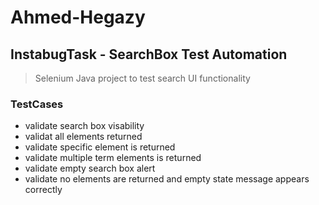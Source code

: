 # Ahmed-Hegazy
## InstabugTask - SearchBox Test Automation
> Selenium Java project to test search UI functionality
### TestCases
* validate search box visability
* validat all elements returned
* validate specific element is returned
* validate multiple term elements is returned
* validate empty search box alert
* validate no elements are returned and empty state message appears correctly
